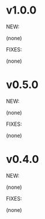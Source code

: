 
# v1.0.0


NEW:

  (none)

FIXES:

  (none)


# v0.5.0


NEW:

  (none)

FIXES:

  (none)


# v0.4.0


NEW:

  (none)

FIXES:

  (none)

